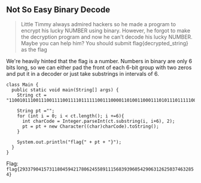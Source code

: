 ## Not So Easy Binary Decode
> Little Timmy always admired hackers so he made a program to encrypt his lucky NUMBER using binary.
> However, he forgot to make the decryption program and now he can't decode his lucky NUMBER.
> Maybe you can help him?
> You should submit flag{decrypted_string} as the flag

We're heavily hinted that the flag is a number. Numbers in binary are only 6 bits long, so we can either pad the front of each 6-bit group with two zeros and put it in a decoder or just take substrings in intervals of 6. 

```
class Main {
  public static void main(String[] args) {
    String ct = "110010111001110011110011110111111001110000110100110001110101110111110011110001110001111000110000110100110101111001110100110010110001110111111000110000110110110010110100110101110101111000111001110001110001110001110101110110111000110011111001110011111001110110110000110101110100110010111001110000110110110011110001110010110110110010110101110000110011110111110100110110110011110010111000110101110100";

    String pt ="";
    for (int i = 0; i < ct.length(); i +=6){
      int charCode = Integer.parseInt(ct.substring(i, i+6), 2);
      pt = pt + new Character((char)charCode).toString();
    }

    System.out.println("flag{" + pt + "}");
  }
}
```


Flag: `flag{293379041573118045942178062455891115683939605429063126250374632854}`